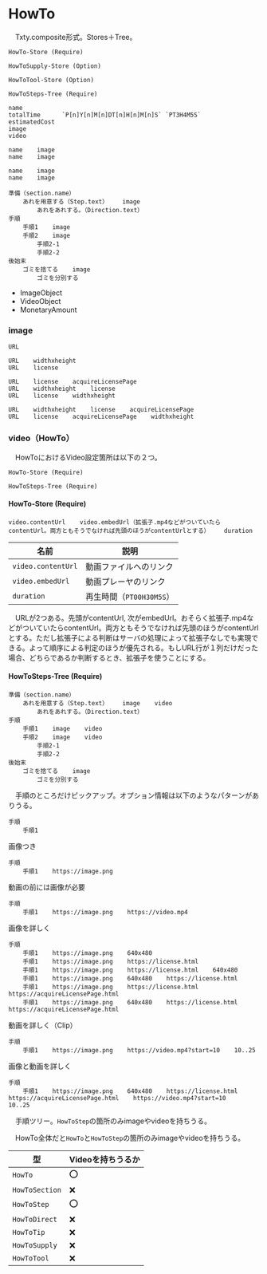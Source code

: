 # HowTo

　Txty.composite形式。Stores＋Tree。

```
HowTo-Store (Require)

HowToSupply-Store (Option)

HowToTool-Store (Option)

HowToSteps-Tree (Require)
```

```
name
totalTime      `P[n]Y[n]M[n]DT[n]H[n]M[n]S` `PT3H4M5S`
estimatedCost
image
video

name    image
name    image

name    image
name    image

準備（section.name）
    あれを用意する（Step.text）    image
        あれをあれする。（Direction.text）
手順
    手順1    image
    手順2    image
        手順2-1
        手順2-2
後始末
    ゴミを捨てる    image
        ゴミを分別する
```

* ImageObject
* VideoObject
* MonetaryAmount

### image

```
URL    
```
```
URL    widthxheight
URL    license
```
```
URL    license    acquireLicensePage
URL    widthxheight    license
URL    license    widthxheight
```
```
URL    widthxheight    license    acquireLicensePage
URL    license    acquireLicensePage    widthxheight
```

### video（HowTo）

　HowToにおけるVideo設定箇所は以下の２つ。

```
HowTo-Store (Require)

HowToSteps-Tree (Require)
```

#### HowTo-Store (Require)

```
video.contentUrl    video.embedUrl（拡張子.mp4などがついていたらcontentUrl。両方ともそうでなければ先頭のほうがcontentUrlとする）    duration
```

名前|説明
----|----
`video.contentUrl`|動画ファイルへのリンク
`video.embedUrl`|動画プレーヤのリンク
`duration`|再生時間（`PT00H30M5S`）

　URLが2つある。先頭がcontentUrl, 次がembedUrl。おそらく拡張子.mp4などがついていたらcontentUrl。両方ともそうでなければ先頭のほうがcontentUrlとする。ただし拡張子による判断はサーバの処理によって拡張子なしでも実現できる。よって順序による判定のほうが優先される。もしURL行が１列だけだった場合、どちらであるか判断するとき、拡張子を使うことにする。

#### HowToSteps-Tree (Require)

```
準備（section.name）
    あれを用意する（Step.text）    image    video
        あれをあれする。（Direction.text）
手順
    手順1    image    video
    手順2    image    video
        手順2-1
        手順2-2
後始末
    ゴミを捨てる    image
        ゴミを分別する

```

　手順のところだけピックアップ。オプション情報は以下のようなパターンがありうる。

```
手順
    手順1
```

画像つき
```
手順
    手順1    https://image.png
```

動画の前には画像が必要
```
手順
    手順1    https://image.png    https://video.mp4
```

画像を詳しく
```
手順
    手順1    https://image.png    640x480
    手順1    https://image.png    https://license.html
    手順1    https://image.png    https://license.html    640x480   
    手順1    https://image.png    640x480    https://license.html
    手順1    https://image.png    https://license.html    https://acquireLicensePage.html
    手順1    https://image.png    640x480    https://license.html    https://acquireLicensePage.html
```

動画を詳しく（Clip）
```
手順
    手順1    https://image.png    https://video.mp4?start=10    10..25
```

画像と動画を詳しく
```
手順
    手順1    https://image.png    640x480    https://license.html    https://acquireLicensePage.html    https://video.mp4?start=10    10..25
```

　手順ツリー。`HowToStep`の箇所のみimageやvideoを持ちうる。


　HowTo全体だと`HowTo`と`HowToStep`の箇所のみimageやvideoを持ちうる。

型|Videoを持ちうるか
--|-----------------
`HowTo`|⭕
`HowToSection`|❌
`HowToStep`|⭕
`HowToDirect`|❌
`HowToTip`|❌
`HowToSupply`|❌
`HowToTool`|❌

